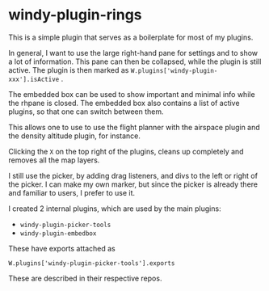 # windy-plugin-rings


This is a simple plugin that serves as a boilerplate for most of my plugins.  

In general,  I want to use the large right-hand pane for settings and to show a lot of information.   This pane can then be collapsed,  while the plugin is still active.  The plugin is then marked as `W.plugins['windy-plugin-xxx'].isActive` .  

The embedded box can be used to show important and minimal info while the rhpane is closed.   The embedded box also contains a list of active plugins,  so that one can switch between them.  

This allows one to use to use the flight planner  with the airspace plugin and the density altitude plugin,  for instance.

Clicking the `X` on the top right of the plugins,  cleans up completely and removes all the map layers.

I still use the picker,  by adding drag listeners,  and divs to the left or right of the picker.  I can make my own marker,  but since the picker is already there and familiar to users,  I prefer to use it.  

I created 2 internal plugins,  which are used by the main plugins:

- `windy-plugin-picker-tools`
- `windy-plugin-embedbox`

These have exports attached as 

`W.plugins['windy-plugin-picker-tools'].exports`

These are described in their respective repos.
